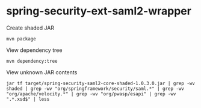 # spring-security-ext-saml2-wrapper

Create shaded JAR
```
mvn package
```

View dependency tree
```
mvn dependency:tree
```

View unknown JAR contents
```
jar tf target/spring-security-saml2-core-shaded-1.0.3.0.jar | grep -wv shaded | grep -wv "org/springframework/security/saml.*" | grep -wv "org/apache/velocity.*" | grep -wv "org/pwasp/esapi" | grep -wv ".*.xsd$" | less
```